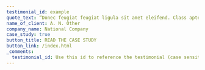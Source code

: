 ```yaml
---
testimonial_id: example
quote_text: “Donec feugiat feugiat ligula sit amet eleifend. Class aptent taciti sociosqu ad litora torquent per conubia.”
name_of_client: A. N. Other
company_name: National Company
case_study: true
button_title: READ THE CASE STUDY
button_link: /index.html
_comments:
  testimonial_id: Use this id to reference the testimonial (case sensitive, no spaces)
---
```

